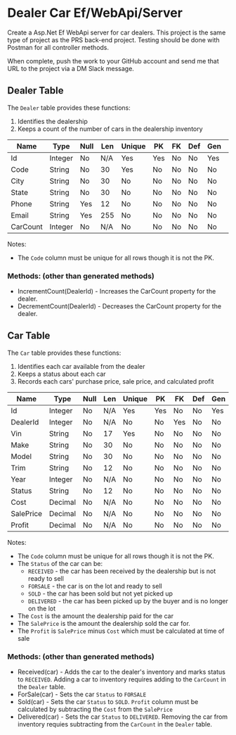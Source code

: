 # Dealer Car Ef/WebApi/Server

Create a Asp.Net Ef WebApi server for car dealers. This project is the same type of project as the PRS back-end project. Testing should be done with Postman for all controller methods.

When complete, push the work to your GitHub account and send me that URL to the project via a DM Slack message.

## Dealer Table

The `Dealer` table provides these functions:

1. Identifies the dealership
2. Keeps a count of the number of cars in the dealership inventory

| Name      | Type    | Null | Len | Unique | PK  | FK  | Def | Gen | Notes |
| ----      | ----    | ---- | --- | ------ | --- | --- | --- | --- | ----- |
| Id        | Integer | No   | N/A | Yes    | Yes | No  | No  | Yes | 1,1   |
| Code      | String  | No   | 30  | Yes    | No  | No  | No  | No  |       |
| City      | String  | No   | 30  | No     | No  | No  | No  | No  |       |
| State     | String  | No   | 30  | No     | No  | No  | No  | No  |       |
| Phone     | String  | Yes  | 12  | No     | No  | No  | No  | No  |       |
| Email     | String  | Yes  | 255 | No     | No  | No  | No  | No  |       |
| CarCount  | Integer | No   | N/A | No     | No  | No  | No  | No  |       |

Notes:

* The `Code` column must be unique for all rows though it is not the PK.

### Methods: (other than generated methods)

* IncrementCount(DealerId) - Increases the CarCount property for the dealer.
* DecrementCount(DealerId) - Decreases the CarCount property for the dealer.

## Car Table

The `Car` table provides these functions:

1. Identifies each car available from the dealer
2. Keeps a status about each car
3. Records each cars' purchase price, sale price, and calculated profit

| Name        | Type    | Null | Len | Unique | PK  | FK  | Def | Gen | Notes |
| ----        | ----    | ---- | --- | ------ | --- | --- | --- | --- | ----- |
| Id          | Integer | No   | N/A | Yes    | Yes | No  | No  | Yes | 1,1   |
| DealerId    | Integer | No   | N/A | No     | No  | Yes | No  | No  |       |
| Vin         | String  | No   | 17  | Yes    | No  | No  | No  | No  |       |
| Make        | String  | No   | 30  | No     | No  | No  | No  | No  |       |
| Model       | String  | No   | 30  | No     | No  | No  | No  | No  |       |
| Trim        | String  | No   | 12  | No     | No  | No  | No  | No  |       |
| Year        | Integer | No   | N/A | No     | No  | No  | No  | No  |       |
| Status      | String  | No   | 12  | No     | No  | No  | No  | No  |       |
| Cost        | Decimal | No   | N/A | No     | No  | No  | No  | No  |       |
| SalePrice   | Decimal | No   | N/A | No     | No  | No  | No  | No  |       |
| Profit      | Decimal | No   | N/A | No     | No  | No  | No  | No  |       |

Notes:

* The `Code` column must be unique for all rows though it is not the PK.
* The `Status` of the car can be: 
  - `RECEIVED` - the car has been received by the dealership but is not ready to sell
  - `FORSALE` - the car is on the lot and ready to sell
  - `SOLD` - the car has been sold but not yet picked up
  - `DELIVERED` - the car has been picked up by the buyer and is no longer on the lot 
* The `Cost` is the amount the dealership paid for the car
* The `SalePrice` is the amount the dealership sold the car for.
* The `Profit` is `SalePrice` minus `Cost` which must be calculated at time of sale

### Methods: (other than generated methods)

* Received(car) - Adds the car to the dealer's inventory and marks status to `RECEIVED`. Adding a car to inventory requires adding to the `CarCount` in the `Dealer` table.
* ForSale(car) - Sets the car `Status` to `FORSALE`
* Sold(car) - Sets the car `Status` to `SOLD`. `Profit` column must be calculated by subtracting the `Cost` from the `SalePrice`
* Delivered(car) - Sets the car `Status` to `DELIVERED`. Removing the car from inventory requies subtracting from the `CarCount` in the `Dealer` table.

